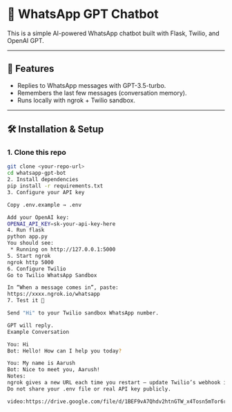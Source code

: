 # 📱 WhatsApp GPT Chatbot

This is a simple AI-powered WhatsApp chatbot built with Flask, Twilio, and OpenAI GPT.

---

## 🚀 Features
- Replies to WhatsApp messages with GPT-3.5-turbo.
- Remembers the last few messages (conversation memory).
- Runs locally with ngrok + Twilio sandbox.

---

## 🛠️ Installation & Setup

### 1. Clone this repo
```bash
git clone <your-repo-url>
cd whatsapp-gpt-bot
2. Install dependencies
pip install -r requirements.txt
3. Configure your API key

Copy .env.example → .env

Add your OpenAI key:
OPENAI_API_KEY=sk-your-api-key-here
4. Run flask
python app.py
You should see:
 * Running on http://127.0.0.1:5000
5. Start ngrok
ngrok http 5000
6. Configure Twilio
Go to Twilio WhatsApp Sandbox

In “When a message comes in”, paste:
https://xxxx.ngrok.io/whatsapp
7. Test it 🎉

Send "Hi" to your Twilio sandbox WhatsApp number.

GPT will reply.
Example Conversation

You: Hi
Bot: Hello! How can I help you today?

You: My name is Aarush
Bot: Nice to meet you, Aarush!
Notes:
ngrok gives a new URL each time you restart — update Twilio’s webhook if it changes.
Do not share your .env file or real API key publicly.

video:https://drive.google.com/file/d/1BEF9vA7Qhdv2htnGTW_x4Tosn5mTor6r/view?usp=sharing